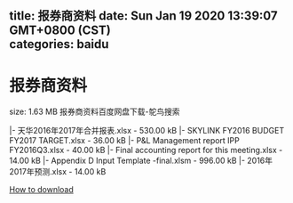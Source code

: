 
title: 报券商资料
date: Sun Jan 19 2020 13:39:07 GMT+0800 (CST)    
categories: baidu
---

# 报券商资料
size: 1.63 MB
 报券商资料百度网盘下载-鸵鸟搜索
 
|- 天华2016年2017年合并报表.xlsx - 530.00 kB
|- SKYLINK FY2016 BUDGET FY2017 TARGET.xlsx - 36.00 kB
|- P&L Management report IPP FY2016Q3.xlsx - 40.00 kB
|- Final accounting report for this meeting.xlsx - 14.00 kB
|- Appendix D Input Template -final.xlsm - 996.00 kB
|- 2016年2017年预测.xlsx - 14.00 kB

[How to download](https://bpcam.bemobtrk.com/go/2ceec3aa-1ca2-46d6-b9ff-aaa5c184517c?jno=2923)